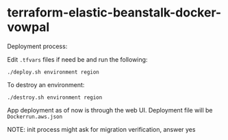 # terraform-elastic-beanstalk-docker-vowpal


Deployment process:

Edit `.tfvars` files if need be and run the following:

`./deploy.sh environment region`


To destroy an environment:

`./destroy.sh environment region`

App deployment as of now is through the web UI. Deployment file will be `Dockerrun.aws.json`

NOTE: init process might ask for migration verification, answer yes 
